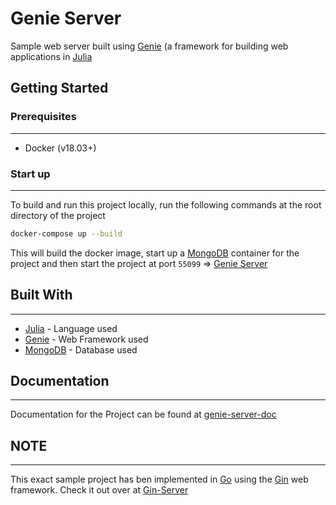# Genie Server

Sample web server built using [Genie](https://github.com/GenieFramework/Genie.jl) (a framework for building web applications in [Julia](https://julialang.org/)

## Getting Started

### Prerequisites
---
* Docker (v18.03+)

### Start up
---
To build and run this project locally, run the following commands at the root directory of the project
```bash
docker-compose up --build
```
This will build the docker image, start up a [MongoDB](https://www.mongodb.com) container for the project and then start the project at port `55099` => [Genie Server](http://localhost:55099)

## Built With
---
* [Julia](https://julialang.org/) - Language used
* [Genie](https://github.com/GenieFramework/Genie.jl) - Web Framework used
* [MongoDB](https://www.mongodb.com) - Database used
  
## Documentation
---
Documentation for the Project can be found at [genie-server-doc](https://github.com/2HgO/GenieServer/blob/master/genie_server.raml)

## NOTE
---
This exact sample project has ben implemented in [Go](https://golang.org) using the [Gin](https://github.com/gin-gonic/gin) web framework. Check it out over at [Gin-Server](https://github.com/2HgO/gin-server)